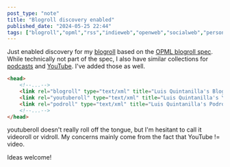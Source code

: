 ```yaml
---
post_type: "note" 
title: "Blogroll discovery enabled"
published_date: "2024-05-25 22:44"
tags: ["blogroll","opml","rss","indieweb","openweb","socialweb","personalweb"]
---
```


Just enabled discovery for my [blogroll](/collections/blogroll/) based on the [OPML blogroll spec](https://opml.org/blogroll.opml). While technically not part of the spec, I also have similar collections for [podcasts](/collections/podroll/) and [YouTube](/collections/youtube/). I've added those as well.

```html
<head>
    <!--...-->
    <link rel="blogroll" type="text/xml" title="Luis Quintanilla's Blogroll" href="/collections/blogroll//index.opml">
    <link rel="youtuberoll" type="text/xml" title="Luis Quintanilla's YouTube Roll" href="/collections/youtube//index.opml">
    <link rel="podroll" type="text/xml" title="Luis Quintanilla's Podroll" href="/collections/podroll//index.opml">
    <!--...-->
</head>
```

youtuberoll doesn't really roll off the tongue, but I'm hesitant to call it videoroll or vidroll. My concerns mainly come from the fact that YouTube != video. 

Ideas welcome!
